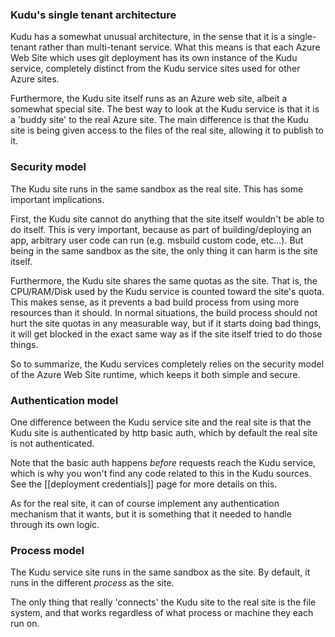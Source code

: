 ### Kudu's single tenant architecture

Kudu has a somewhat unusual architecture, in the sense that it is a single-tenant rather than multi-tenant service. What this means is that each Azure Web Site which uses git deployment has its own instance of the Kudu service, completely distinct from the Kudu service sites used for other Azure sites.

Furthermore, the Kudu site itself runs as an Azure web site, albeit a somewhat special site. The best way to look at the Kudu service is that it is a 'buddy site' to the real Azure site. The main difference is that the Kudu site is being given access to the files of the real site, allowing it to publish to it.


### Security model

The Kudu site runs in the same sandbox as the real site. This has some important implications.

First, the Kudu site cannot do anything that the site itself wouldn't be able to do itself. This is very important, because as part of building/deploying an app, arbitrary user code can run (e.g. msbuild custom code, etc...). But being in the same sandbox as the site, the only thing it can harm is the site itself.

Furthermore, the Kudu site shares the same quotas as the site. That is, the CPU/RAM/Disk used by the Kudu service is counted toward the site's quota. This makes sense, as it prevents a bad build process from using more resources than it should. In normal situations, the build process should not hurt the site quotas in any measurable way, but if it starts doing bad things, it will get blocked in the exact same way as if the site itself tried to do those things.

So to summarize, the Kudu services completely relies on the security model of the Azure Web Site runtime, which keeps it both simple and secure.


### Authentication model

One difference between the Kudu service site and the real site is that the Kudu site is authenticated by http basic auth, which by default the real site is not authenticated.

Note that the basic auth happens *before* requests reach the Kudu service, which is why you won't find any code related to this in the Kudu sources. See the [[deployment credentials]] page for more details on this.

As for the real site, it can of course implement any authentication mechanism that it wants, but it is something that it needed to handle through its own logic.


### Process model

The Kudu service site runs in the same sandbox as the site.  By default, it runs in the different *process* as the site. 

The only thing that really 'connects' the Kudu site to the real site is the file system, and that works regardless of what process or machine they each run on.